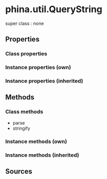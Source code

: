 # phina.util.QueryString

super class : none

## Properties

### Class properties


### Instance properties (own)


### Instance properties (inherited)


## Methods

### Class methods

* parse
* stringify

### Instance methods (own)


### Instance methods (inherited)


## Sources



